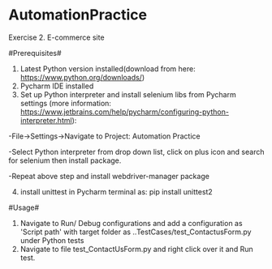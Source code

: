 # AutomationPractice
Exercise 2. E-commerce site

#Prerequisites#

1. Latest Python version installed(download from here: https://www.python.org/downloads/)
2. Pycharm IDE installed
3. Set up Python interpreter and install selenium libs from Pycharm settings (more information: https://www.jetbrains.com/help/pycharm/configuring-python-interpreter.html):

 -File->Settings->Navigate to Project: Automation Practice
 
 -Select Python interpreter from drop down list, click on plus icon and search for selenium then install package.
 
 -Repeat above step and install webdriver-manager package
 
4. install unittest in Pycharm terminal as: pip install unittest2

#Usage#

1. Navigate to Run/ Debug configurations and add a configuration as 'Script path' with target folder as ..TestCases/test_ContactusForm.py under Python tests
2. Navigate to file test_ContactUsForm.py and right click over it and Run test.

 
 




